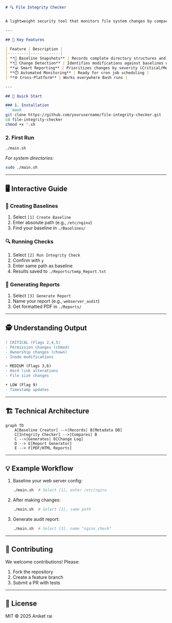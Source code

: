```markdown
# 🔍 File Integrity Checker


A lightweight security tool that monitors file system changes by comparing current states against cryptographic baselines.

---

## 🌟 Key Features

| Feature | Description |
|---------|-------------|
| **📸 Baseline Snapshots** | Records complete directory structures and file metadata |
| **🔎 Change Detection** | Identifies modifications against baselines with 9-point verification |
| **📊 Smart Reporting** | Prioritizes changes by severity (Critical/Medium/Low) |
| **⏱️ Automated Monitoring** | Ready for cron job scheduling |
| **🌐 Cross-Platform** | Works everywhere Bash runs |

---

## 🚀 Quick Start

### 1. Installation
```bash
git clone https://github.com/yourusername/file-integrity-checker.git
cd file-integrity-checker
chmod +x *.sh
```

### 2. First Run
```bash
./main.sh
```
*For system directories:*  
```bash
sudo ./main.sh
```

---

## 🖥️ Interactive Guide

### 📂 Creating Baselines
1. Select `[1] Create Baseline`
2. Enter absolute path (e.g., `/etc/nginx`)
3. Find your baseline in `./Baselines/`

### 🔍 Running Checks
1. Select `[2] Run Integrity Check`
2. Confirm with `y`
3. Enter same path as baseline
4. Results saved to `./Reports/temp_Report.txt`

### 📝 Generating Reports
1. Select `[3] Generate Report`  
2. Name your report (e.g., `webserver_audit`)  
3. Get formatted PDF in `./Reports/`

---

## 🕵️ Understanding Output

```diff
! CRITICAL (Flags 2,4,5)
- Permission changes (chmod)
- Ownership changes (chown)
- Inode modifications

~ MEDIUM (Flags 3,6) 
- Hard link alterations
- File size changes

• LOW (Flag 9)
- Timestamp updates
```

---

## 🏗️ Technical Architecture

```mermaid
graph TD
    A[Baseline Creator] -->|Records| B[Metadata DB]
    C[Integrity Checker] -->|Compares| B
    C -->|Generates| D[Change Log]
    D --> E[Report Generator]
    E --> F[PDF/HTML Reports]
```

---

## 💡 Example Workflow

1. Baseline your web server config:
   ```bash
   ./main.sh  # Select [1], enter /etc/nginx
   ```
2. After making changes:
   ```bash
   ./main.sh  # Select [2], same path
   ```
3. Generate audit report:
   ```bash
   ./main.sh  # Select [3], name "nginx_check"
   ```

---

## 🤝 Contributing

We welcome contributions! Please:
1. Fork the repository
2. Create a feature branch
3. Submit a PR with tests

---

## 📜 License

MIT © 2025 Aniket rai
```

